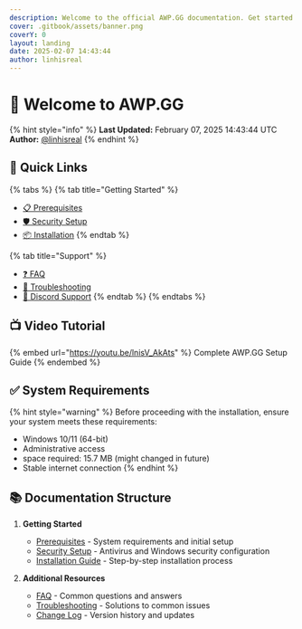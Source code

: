```yaml
---
description: Welcome to the official AWP.GG documentation. Get started with your setup and installation.
cover: .gitbook/assets/banner.png
coverY: 0
layout: landing
date: 2025-02-07 14:43:44
author: linhisreal
---
```


# 🚀 Welcome to AWP.GG

{% hint style="info" %}
**Last Updated:** February 07, 2025 14:43:44 UTC\
**Author:** [@linhisreal](https://github.com/linhisreal)
{% endhint %}

## 🎯 Quick Links

{% tabs %}
{% tab title="Getting Started" %}

* [📋 Prerequisites](docs/getting-started/prerequisites.md)
* [🛡️ Security Setup](docs/getting-started/security-setup.md)
* [📦 Installation](docs/getting-started/installation.md)
{% endtab %}

{% tab title="Support" %}

* [❓ FAQ](docs/additional-resources/faq.md)
* [🔧 Troubleshooting](docs/additional-resources/troubleshooting.md)
* [💬 Discord Support](https://discord.gg/awp)
{% endtab %}
{% endtabs %}

## 📺 Video Tutorial

{% embed url="<https://youtu.be/lnisV_AkAts>" %}
Complete AWP.GG Setup Guide
{% endembed %}

## ✅ System Requirements

{% hint style="warning" %}
Before proceeding with the installation, ensure your system meets these requirements:

* Windows 10/11 (64-bit)
* Administrative access
* space required: 15.7 MB (might changed in future)
* Stable internet connection
{% endhint %}

## 📚 Documentation Structure

1. **Getting Started**
   * [Prerequisites](docs/getting-started/prerequisites.md) - System requirements and initial setup
   * [Security Setup](docs/getting-started/security-setup.md) - Antivirus and Windows security configuration
   * [Installation Guide](docs/getting-started/installation.md) - Step-by-step installation process

1. **Additional Resources**
   * [FAQ](docs/additional-resources/faq.md) - Common questions and answers
   * [Troubleshooting](docs/additional-resources/troubleshooting.md) - Solutions to common issues
   * [Change Log](docs/additional-resources/changelog.md) - Version history and updates
